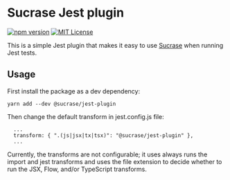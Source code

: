 # Sucrase Jest plugin

[![npm version](https://badge.fury.io/js/@sucrase%2Fjest-plugin.svg)](https://www.npmjs.com/package/@sucrase/jest-plugin)
[![MIT License](https://img.shields.io/npm/l/express.svg?maxAge=2592000)](LICENSE)

This is a simple Jest plugin that makes it easy to use
[Sucrase](https://github.com/alangpierce/sucrase) when running Jest tests.

## Usage

First install the package as a dev dependency:
```
yarn add --dev @sucrase/jest-plugin
```

Then change the default transform in jest.config.js file:
```
  ...
  transform: { ".(js|jsx|tx|tsx)": "@sucrase/jest-plugin" },
  ...
```

Currently, the transforms are not configurable; it uses always runs the import
and jest transforms and uses the file extension to decide whether to run the
JSX, Flow, and/or TypeScript transforms.

